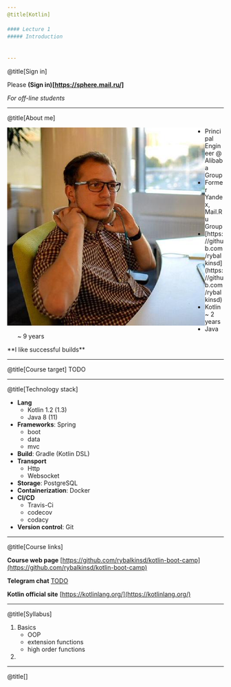 ```yaml
---
@title[Kotlin]

#### Lecture 1
##### Introduction


---
```

@title[Sign in]

Please **(Sign in)[https://sphere.mail.ru/]**
 
*For off-line students*


---
@title[About me]
<div>
<img src="lecture01/slides/assets/images/me.jpeg" alt="me" class="small" align="left"/> <ul>
<li> Principal Engineer @ Alibaba Group </li>
<li> Former Yandex, Mail.Ru Group </li>
<li> [https://github.com/rybalkinsd](https://github.com/rybalkinsd) </li>
<li> Kotlin ~ 2 years </li>
<li> Java ~ 9 years </li>
</ul>
</div>
**I like successful builds**

---
@title[Course target]
TODO

---
@title[Technology stack]
- **Lang** 
    - Kotlin 1.2 (1.3)
    - Java 8 (11)
- **Frameworks**: Spring
    - boot
    - data
    - mvc
- **Build**: Gradle (Kotlin DSL)
- **Transport** 
    - Http 
    - Websocket
- **Storage**: PostgreSQL
- **Containerization**: Docker
- **CI/CD** 
    - Travis-Ci
    - codecov
    - codacy
- **Version control**: Git

---
@title[Course links]

**Course web page**
[https://github.com/rybalkinsd/kotlin-boot-camp](https://github.com/rybalkinsd/kotlin-boot-camp)

**Telegram chat**
[TODO](TODO)

**Kotlin official site**
[https://kotlinlang.org/](https://kotlinlang.org/)


---
@title[Syllabus]
1. Basics
    - OOP
    - extension functions
    - high order functions
1. 
    


---
@title[]

